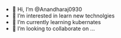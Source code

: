 - 👋 Hi, I’m @Anandharaj0930
- 👀 I’m interested in learn new technolgies 
- 🌱 I’m currently learning kubernates
- 💞️ I’m looking to collaborate on ...


<!---
Anandharaj0930/Anandharaj0930 is a ✨ special ✨ repository because its `README.md` (this file) appears on your GitHub profile.
You can click the Preview link to take a look at your changes.
--->
